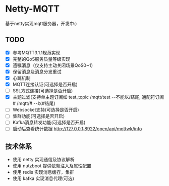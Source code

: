 # Netty-MQTT

基于netty实现mqtt服务器，开发中:)

## TODO

- [x] 参考MQTT3.1.1规范实现
- [x] 完整的QoS服务质量等级实现
- [x] 遗嘱消息（仅支持主动关闭场景QoS0~1）
- [x] 保留消息及消息分发重试
- [x] 心跳机制
- [x] MQTT连接认证(可选择是否开启)
- [ ] SSL方式连接(可选择是否开启)
- [x] 主题过滤(支持单主题订阅如 test_topic /mqtt/test --不能以/结尾, 通配符订阅 # /mqtt/# --以#结尾)
- [ ] Websocket支持(可选择是否开启)
- [ ] 集群功能(可选择是否开启)
- [ ] Kafka消息转发功能(可选择是否开启)
- [ ] 启动后查看统计数据 http://127.0.0.1:8922/open/api/mqttwk/info

## 技术体系

* 使用 netty 实现通信及协议解析
* 使用 nutzboot 提供依赖注入及属性配置
* 使用 redis 实现消息缓存，集群
* 使用 kafka 实现消息代理(可选)